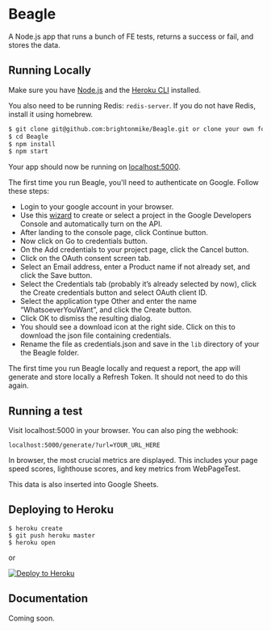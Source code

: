 # Beagle

A Node.js app that runs a bunch of FE tests, returns a success or fail, and stores the data.

## Running Locally

Make sure you have [Node.js](http://nodejs.org/) and the [Heroku CLI](https://cli.heroku.com/) installed.

You also need to be running Redis: `redis-server`. If you do not have Redis, install it using homebrew.

```sh
$ git clone git@github.com:brightonmike/Beagle.git or clone your own fork
$ cd Beagle
$ npm install
$ npm start
```

Your app should now be running on [localhost:5000](http://localhost:5000/).

The first time you run Beagle, you'll need to authenticate on Google. Follow these steps:

- Login to your google account in your browser.
- Use this [wizard](https://console.developers.google.com/start/api?id=sheets.googleapis.com) to create or select a project in the Google Developers Console and automatically turn on the API.
- After landing to the console page, click Continue button.
- Now click on Go to credentials button.
- On the Add credentials to your project page, click the Cancel button.
- Click on the OAuth consent screen tab.
- Select an Email address, enter a Product name if not already set, and click the Save button.
- Select the Credentials tab (probably it’s already selected by now), click the Create credentials button and select OAuth client ID.
- Select the application type Other and enter the name “WhatsoeverYouWant”, and click the Create button.
- Click OK to dismiss the resulting dialog.
- You should see a download icon at the right side. Click on this to download the json file containing credentials.
- Rename the file as credentials.json and save in the `lib` directory of your the Beagle folder.

The first time you run Beagle locally and request a report, the app will generate and store locally a Refresh Token. It should not need to do this again.

## Running a test

Visit localhost:5000 in your browser. You can also ping the webhook:

`localhost:5000/generate/?url=YOUR_URL_HERE`

In browser, the most crucial metrics are displayed. This includes your page speed scores, lighthouse scores, and key metrics from WebPageTest.

This data is also inserted into Google Sheets.

## Deploying to Heroku

```
$ heroku create
$ git push heroku master
$ heroku open
```
or

[![Deploy to Heroku](https://www.herokucdn.com/deploy/button.png)](https://heroku.com/deploy)

## Documentation

Coming soon.